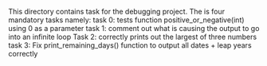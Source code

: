 This directory contains task for the debugging project. The is four mandatory tasks namely:
task 0: tests function positive_or_negative(int) using 0 as a parameter
task 1: comment out what is  causing the output to go into an infinite loop
Task 2: correctly prints out the largest of three numbers
task 3: Fix print_remaining_days() function to output all dates + leap years correctly
